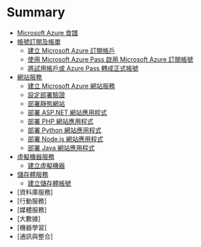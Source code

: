 # Summary

* [Microsoft Azure 食譜](README.md)
* [帳號訂閱及帳單](chapter01/Index.md)
   * [建立 Microsoft Azure 訂閱帳戶](chapter01/01_signup.md)
   * [使用 Microsoft Azure Pass 啟用 Microsoft Azure 訂閱帳號](chapter01/02_azurepass.md)
   * [將試用帳戶或 Azure Pass 轉成正式帳號](chapter01/03_migrate_subscription.md)
* [網站服務](chapter02/Index.md)
   * [建立 Microsoft Azure 網站服務](chapter02/01_create_a_website.md)
   * [設定部署驗證](chapter02/02_configure_authentication.md)
   * [部署靜態網站](chapter02/03_deploy_static_website.md)
   * [部署 ASP.NET 網站應用程式](chapter02/04_deploy_aspnet_website.md)
   * [部署 PHP 網站應用程式](chapter02/05_deploy_php_website.md)
   * [部署 Python 網站應用程式](chapter02/06_deploy_python_website.md)
   * [部署 Node.js 網站應用程式](chapter02/07_deploy_nodejs_website.md)
   * [部署 Java 網站應用程式](chapter02/08_deploy_java_website.md)
* [虛擬機器服務](chapter03/Index.md)
   * [建立虛擬機器](chapter03/01_create_virtual_machine.md)
* [儲存體服務](chapter04/Index.md)
   * [建立儲存體帳號](chapter04/01_create_storage_account.md)
* [資料庫服務]
* [行動服務]
* [媒體服務]
* [大數據]
* [機器學習]
* [通訊與整合]
